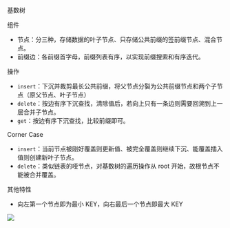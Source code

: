 基数树

组件

- 节点：分三种，存储数据的叶子节点、只存储公共前缀的签前缀节点、混合节点。
- 前缀边：各前缀首字母，前缀列表有序，以实现前缀搜索和有序迭代。

操作

- `insert`：下沉并裁剪最长公共前缀，将父节点分裂为公共前缀节点和两个子节点（原父节点、叶子节点）
- `delete`：按边有序下沉查找，清除值后，若向上只有一条边则需要回溯到上一层合并子节点。
- `get`：按边有序下沉查找，比较前缀即可。

Corner Case

- `insert`：当前节点被刚好覆盖则更新值、被完全覆盖则继续下沉、能覆盖插入值则创建新叶子节点。
- `delete`：类似链表的哑节点，对基数树的遍历操作从 root 开始，故根节点不能被合并覆盖。

其他特性

- 向左第一个节点即为最小 KEY，向右最后一个节点即最大 KEY

![](https://images.yinzige.com/20200619195741.png)

